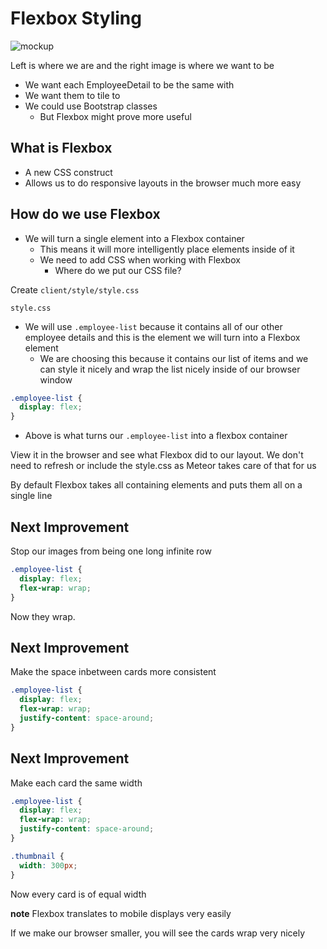 # Flexbox Styling

![mockup](https://i.imgur.com/jqLzamV.png)

Left is where we are and the right image is where we want to be

* We want each EmployeeDetail to be the same with
* We want them to tile to
* We could use Bootstrap classes
    - But Flexbox might prove more useful

## What is Flexbox
* A new CSS construct
* Allows us to do responsive layouts in the browser much more easy

## How do we use Flexbox
* We will turn a single element into a Flexbox container
    - This means it will more intelligently place elements inside of it
    - We need to add CSS when working with Flexbox
        + Where do we put our CSS file?

Create `client/style/style.css`

`style.css`

* We will use `.employee-list` because it contains all of our other employee details and this is the element we will turn into a Flexbox element
    - We are choosing this because it contains our list of items and we can style it nicely and wrap the list nicely inside of our browser window

```css
.employee-list {
  display: flex;
}
```

* Above is what turns our `.employee-list` into a flexbox container

View it in the browser and see what Flexbox did to our layout.
We don't need to refresh or include the style.css as Meteor takes care of that for us

By default Flexbox takes all containing elements and puts them all on a single line

## Next Improvement
Stop our images from being one long infinite row

```css
.employee-list {
  display: flex;
  flex-wrap: wrap;
}
```

Now they wrap.

## Next Improvement
Make the space inbetween cards more consistent

```css
.employee-list {
  display: flex;
  flex-wrap: wrap;
  justify-content: space-around;
}
```

## Next Improvement
Make each card the same width

```css
.employee-list {
  display: flex;
  flex-wrap: wrap;
  justify-content: space-around;
}

.thumbnail {
  width: 300px;
}
```

Now every card is of equal width

**note** Flexbox translates to mobile displays very easily

If we make our browser smaller, you will see the cards wrap very nicely





